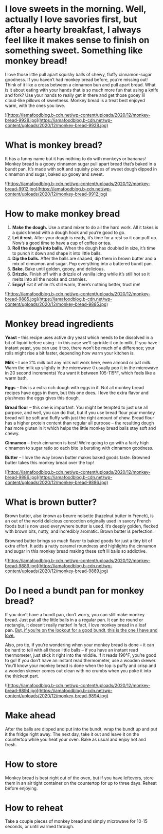 # **I love sweets in the morning. Well, actually I love savories first, but after a hearty breakfast, I always feel like it makes sense to finish on something sweet. Something like monkey bread!**

I love those little pull apart squishy balls of chewy, fluffy cinnamon-sugar goodness. If you haven’t had monkey bread before, you’re missing out! Think of it like a cross between a cinnamon bun and pull apart bread. What is it about eating with your hands that is so much more fun that using a knife and fork? Use your hands to really get in there and get those gooey lil cloud-like pillows of sweetness. Monkey bread is a treat best enjoyed warm, with the ones you love.

![https://iamafoodblog.b-cdn.net/wp-content/uploads/2020/12/monkey-bread-9928.jpg](https://iamafoodblog.b-cdn.net/wp-content/uploads/2020/12/monkey-bread-9928.jpg)

# **What is monkey bread?**

It has a funny name but it has nothing to do with monkeys or bananas! Monkey bread is a gooey cinnamon sugar pull apart bread that’s baked in a bundt pan. It’s made with soft and squishy pieces of sweet dough dipped in cinnamon and sugar, baked up gooey and sweet.

![https://iamafoodblog.b-cdn.net/wp-content/uploads/2020/12/monkey-bread-9912.jpg](https://iamafoodblog.b-cdn.net/wp-content/uploads/2020/12/monkey-bread-9912.jpg)

# **How to make monkey bread**

1. **Make the dough.** Use a stand mixer to do all the hard work. All it takes is a quick knead with a dough hook and you’re good to go.
2. **Let it rest.** After your dough is ready, it’s time for a rest so it can puff up. Now’s a good time to have a cup of coffee or tea.
3. **Roll the dough into balls.** When the dough has doubled in size, it’s time to punch it down and shape it into little balls.
4. **Dip the balls.** After the balls are shaped, dip them in brown butter and a mix of cinnamon and sugar. Pop everything into a buttered bundt pan.
5. **Bake.** Bake until golden, gooey, and delicious.
6. **Drizzle.** Finish off with a drizzle of vanilla icing while it’s still hot so it melts into all the nooks and crannies.
7. **Enjoy!** Eat it while it’s still warm, there’s nothing better, trust me!

![https://iamafoodblog.b-cdn.net/wp-content/uploads/2020/12/monkey-bread-9885.jpg](https://iamafoodblog.b-cdn.net/wp-content/uploads/2020/12/monkey-bread-9885.jpg)

# **Monkey bread ingredients**

**Yeast** – this recipe uses active dry yeast which needs to be dissolved in a bit of liquid before using – in this case we’ll sprinkle it on to milk. If you have instant yeast, you can use it too, there won’t be much of a difference; your rolls might rise a bit faster, depending how warm your kitchen is.

**Milk** – I use 2% milk but any milk will work here, even almond or oat milk. Warm the milk up slightly in the microwave (I usually pop it in the microwave in 20 second increments) You want it between 105-115°F, which feels like a warm bath.

**Eggs** – this is a extra rich dough with eggs in it. Not all monkey bread recipes have eggs in them, but this one does. I love the extra flavor and plushness the eggs gives this dough.

**Bread flour** – this one is important. You might be tempted to just use all purpose, and well, you can do that, but if you use bread flour your monkey bread will be soft and fluffy with just the right amount of chew. Bread flour has a higher protein content than regular all purpose – the resulting dough has more gluten in it which helps the little monkey bread balls stay soft and chewy.

**Cinnamon** – fresh cinnamon is best! We’re going to go with a fairly high cinnamon to sugar ratio so each bite is bursting with cinnamon goodness.

**Butter** – I love the way brown butter makes baked goods taste. Browned butter takes this monkey bread over the top!

![https://iamafoodblog.b-cdn.net/wp-content/uploads/2020/12/monkey-bread-9886.jpg](https://iamafoodblog.b-cdn.net/wp-content/uploads/2020/12/monkey-bread-9886.jpg)

# **What is brown butter?**

Brown butter, also known as beurre noisette (hazelnut butter in French), is an out of the world delicious concoction originally used in savory French foods but is now used everywhere butter is used. It’s deeply golden, flecked with brown bits, nutty, and incredibly aromatic. Brown butter is perfection.

Browned butter brings so much flavor to baked goods for just a tiny bit of extra effort. It adds a nutty caramel roundness and highlights the cinnamon and sugar in this monkey bread making these soft lil balls so addictive.

![https://iamafoodblog.b-cdn.net/wp-content/uploads/2020/12/monkey-bread-9889.jpg](https://iamafoodblog.b-cdn.net/wp-content/uploads/2020/12/monkey-bread-9889.jpg)

# **Do I need a bundt pan for monkey bread?**

If you don’t have a bundt pan, don’t worry, you can still make monkey bread. Just put all the little balls in a a regular pan. It can be round or rectangle, it doesn’t really matter! In fact, I love monkey bread in a loaf pan. [But, if you’re on the lookout for a good bundt, this is the one I have and love.](https://amzn.to/3qXVB27)

Also, pro tip, if you’re wondering when your monkey bread is done – it can be hard to tell with all those little balls – if you have an instant read thermometer, just stick it right into the middle. If it reads 190°F, you’re good to go! If you don’t have an instant read thermometer, use a wooden skewer. You’ll know your monkey bread is done when the top is puffy and crisp and a wooden skewer comes out clean with no crumbs when you poke it into the thickest part.

![https://iamafoodblog.b-cdn.net/wp-content/uploads/2020/12/monkey-bread-9894.jpg](https://iamafoodblog.b-cdn.net/wp-content/uploads/2020/12/monkey-bread-9894.jpg)

# **Make ahead**

After the balls are dipped and put into the bundt, wrap the bundt up and put it the fridge right away. The next day, take it out and leave it on the countertop while you heat your oven. Bake as usual and enjoy hot and fresh.

# **How to store**

Monkey bread is best right out of the oven, but if you have leftovers, store them in an air tight container on the countertop for up to three days. Reheat before enjoying.

# **How to reheat**

Take a couple pieces of monkey bread and simply microwave for 10-15 seconds, or until warmed through.
